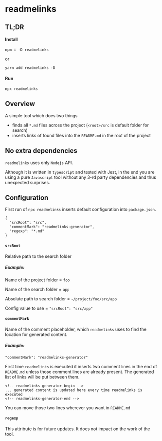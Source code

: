 
# readmelinks

## TL;DR

#### Install
```
npm i -D readmelinks
```
or
```
yarn add readmelinks -D
```
#### Run
```
npx readmelinks
```

## Overview
A simple tool which does two things
* finds all `*.md` files across the project (`<root>/src` is default folder for search)
* inserts links of found files into the `README.md` in the root of the project

## No extra dependencies
`readmelinks` uses only `Nodejs` API.

Although it is written in `typescript` and tested with Jest, in the end you are using a pure `Javascript` tool without any 3-rd party dependencies and thus unexpected surprises.

## Configuration
First run of `npx readmelinks` inserts default configuration into `package.json`.

```
{
  "srcRoot": "src",
  "commentMark": "readmelinks-generator",
  "regexp": "*.md"
}
```

#### `srcRoot`
Relative path to the search folder

##### Example:

Name of the project folder = `foo`

Name of the search folder = `app`

Absolute path to search folder = `~/project/foo/src/app`

Config value to use = `"srcRoot": "src/app"`

#### `commentMark`
Name of the comment placeholder, which `readmelinks` 
uses to find the location for generated content.

##### Example:
 
`"commentMark": "readmelinks-generator"`

First time `readmelinks` is executed it inserts two comment lines in the end of `README.md`
unless those comment lines are already present.
The generated list of links will be put between them. 

```
<!-- readmelinks-generator-begin -->
... generated content is updated here every time readmelinks is executed
<!-- readmelinks-generator-end -->

```  

You can move those two lines wherever you want in `README.md`

#### `regexp`

This attribute is for future updates. It does not impact on the work of the tool.